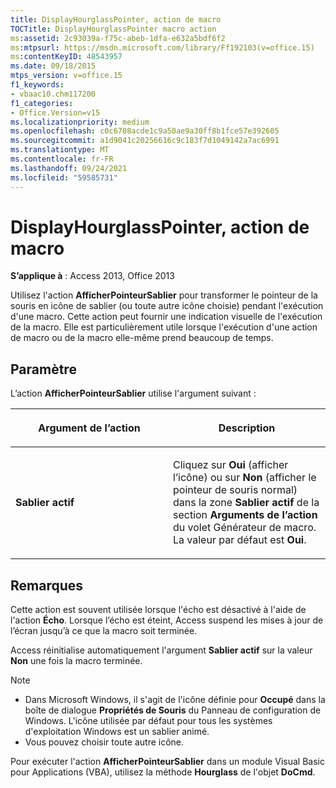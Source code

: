 ```yaml
---
title: DisplayHourglassPointer, action de macro
TOCTitle: DisplayHourglassPointer macro action
ms:assetid: 2c93039a-f75c-abeb-1dfa-e632a5bdf6f2
ms:mtpsurl: https://msdn.microsoft.com/library/Ff192103(v=office.15)
ms:contentKeyID: 48543957
ms.date: 09/18/2015
mtps_version: v=office.15
f1_keywords:
- vbaac10.chm117200
f1_categories:
- Office.Version=v15
ms.localizationpriority: medium
ms.openlocfilehash: c0c6708acde1c9a50ae9a30ff8b1fce57e392605
ms.sourcegitcommit: a1d9041c20256616c9c183f7d1049142a7ac6991
ms.translationtype: MT
ms.contentlocale: fr-FR
ms.lasthandoff: 09/24/2021
ms.locfileid: "59585731"
---
```

# <a name="displayhourglasspointer-macro-action"></a>DisplayHourglassPointer, action de macro


**S’applique à** : Access 2013, Office 2013

Utilisez l'action **AfficherPointeurSablier** pour transformer le pointeur de la souris en icône de sablier (ou toute autre icône choisie) pendant l'exécution d'une macro. Cette action peut fournir une indication visuelle de l'exécution de la macro. Elle est particulièrement utile lorsque l'exécution d'une action de macro ou de la macro elle-même prend beaucoup de temps.

## <a name="setting"></a>Paramètre

L’action **AfficherPointeurSablier** utilise l'argument suivant :

<table>
<colgroup>
<col style="width: 50%" />
<col style="width: 50%" />
</colgroup>
<thead>
<tr class="header">
<th><p>Argument de l’action</p></th>
<th><p>Description</p></th>
</tr>
</thead>
<tbody>
<tr class="odd">
<td><p><strong>Sablier actif</strong></p></td>
<td><p>Cliquez sur <strong>Oui</strong> (afficher l’icône) ou sur <strong>Non</strong> (afficher le pointeur de souris normal) dans la zone <strong>Sablier actif</strong> de la section <strong>Arguments de l’action</strong> du volet Générateur de macro. La valeur par défaut est <strong>Oui</strong>.</p></td>
</tr>
</tbody>
</table>


## <a name="remarks"></a>Remarques

Cette action est souvent utilisée lorsque l'écho est désactivé à l'aide de l'action **Écho**. Lorsque l’écho est éteint, Access suspend les mises à jour de l’écran jusqu’à ce que la macro soit terminée.

Access réinitialise automatiquement l'argument **Sablier actif** sur la valeur **Non** une fois la macro terminée.

> [!NOTE]
> - Dans Microsoft Windows, il s'agit de l'icône définie pour **Occupé** dans la boîte de dialogue **Propriétés de Souris** du Panneau de configuration de Windows. L'icône utilisée par défaut pour tous les systèmes d'exploitation Windows est un sablier animé.
> - Vous pouvez choisir toute autre icône.

Pour exécuter l'action **AfficherPointeurSablier** dans un module Visual Basic pour Applications (VBA), utilisez la méthode **Hourglass** de l'objet **DoCmd**.

